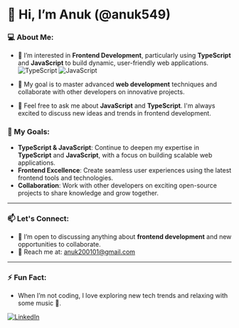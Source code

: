 # 👋 Hi, I’m Anuk (@anuk549)

### 💻 About Me:
- 🌱 I’m interested in **Frontend Development**, particularly using **TypeScript** and **JavaScript** to build dynamic, user-friendly web applications. ![TypeScript](https://img.shields.io/badge/TypeScript-007ACC?style=for-the-badge&logo=typescript&logoColor=white) ![JavaScript](https://img.shields.io/badge/JavaScript-F7DF1E?style=for-the-badge&logo=javascript&logoColor=black)

- 🎯 My goal is to master advanced **web development** techniques and collaborate with other developers on innovative projects.
- 💬 Feel free to ask me about **JavaScript** and **TypeScript**. I'm always excited to discuss new ideas and trends in frontend development.

### 🎯 My Goals:
- **TypeScript & JavaScript**: Continue to deepen my expertise in **TypeScript** and **JavaScript**, with a focus on building scalable web applications.
- **Frontend Excellence**: Create seamless user experiences using the latest frontend tools and technologies.
- **Collaboration**: Work with other developers on exciting open-source projects to share knowledge and grow together.

---

### 📫 Let's Connect:
- 💬 I’m open to discussing anything about **frontend development** and new opportunities to collaborate.
- 📧 Reach me at: anuk200101@gmail.com

---

### ⚡ Fun Fact:
- When I’m not coding, I love exploring new tech trends and relaxing with some music 🎵.

[![LinkedIn](https://img.shields.io/badge/LinkedIn-0077B5?style=for-the-badge&logo=linkedin&logoColor=white)](https://www.linkedin.com/in/anuk-hettiarachchi-3380b2219/)  <!-- Replace with your actual LinkedIn profile link -->
